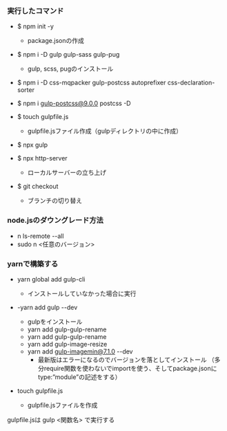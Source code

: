 ### 実行したコマンド
- $ npm init -y
  - package.jsonの作成
- $ npm i -D gulp gulp-sass gulp-pug
  - gulp, scss, pugのインストール
- $ npm i -D css-mqpacker gulp-postcss autoprefixer css-declaration-sorter
- $ npm i gulp-postcss@9.0.0 postcss -D
- $ touch gulpfile.js
  -  gulpfile.jsファイル作成（gulpディレクトリの中に作成）
- $ npx gulp

- $ npx http-server
  - ローカルサーバーの立ち上げ

- $ git checkout
  - ブランチの切り替え

  
### node.jsのダウングレード方法
 - n ls-remote --all
 - sudo n <任意のバージョン>


### yarnで構築する

- yarn global add gulp-cli
  - インストールしていなかった場合に実行
  
- -yarn add gulp --dev
  - gulpをインストール
  - yarn add gulp-gulp-rename
  - yarn add gulp-gulp-rename
  - yarn add gulp-image-resize
  - yarn add gulp-imagemin@7.1.0 --dev
    - 最新版はエラーになるのでバージョンを落としてインストール
（多分require関数を使わないでimportを使う、そしてpackage.jsonにtype:”module”の記述をする）
    


- touch gulpfile.js
  - gulpfile.jsファイルを作成

gulpfile.jsは gulp <関数名> で実行する
